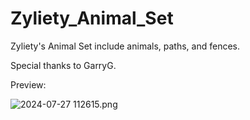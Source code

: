 # Zyliety_Animal_Set
Zyliety's Animal Set include animals, paths, and fences.

Special thanks to GarryG.

Preview:

![2024-07-27 112615.png](https://s2.loli.net/2024/07/29/uJq5aMXfQds1IrK.png)
